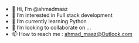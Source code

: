 - 👋 Hi, I’m @ahmadmaaz
- 👀 I’m interested in Full stack development
- 🌱 I’m currently learning Python
- 💞️ I’m looking to collaborate on ...
- 📫 How to reach me : ahmad_maaz@Outlook.com

<!---
ahmadmaaz/ahmadmaaz is a ✨ special ✨ repository because its `README.md` (this file) appears on your GitHub profile.
You can click the Preview link to take a look at your changes.
--->
